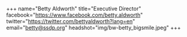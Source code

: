 +++
name="Betty Aldworth"
title="Executive Director"
facebook="https://www.facebook.com/betty.aldworth"
twitter="https://twitter.com/bettyaldworth?lang=en"
email="betty@ssdp.org"
headshot="img/bw-betty_bigsmile.jpeg"
+++
